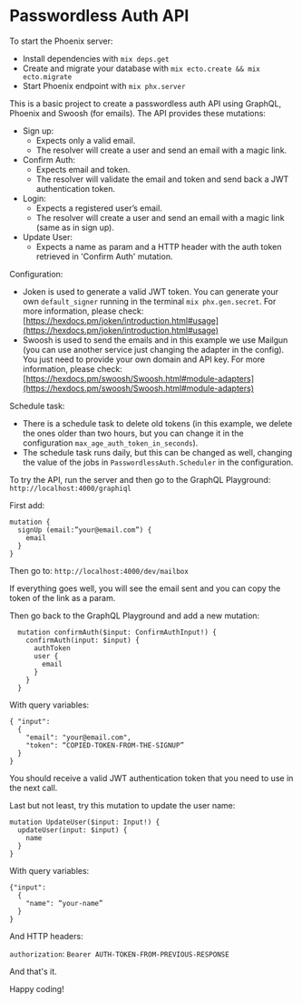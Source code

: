 # Passwordless Auth API

To start the Phoenix server:

  * Install dependencies with `mix deps.get`
  * Create and migrate your database with `mix ecto.create && mix ecto.migrate`
  * Start Phoenix endpoint with `mix phx.server`

This is a basic project to create a passwordless auth API using GraphQL, Phoenix and Swoosh (for emails). The API provides these mutations:

* Sign up:
    * Expects only a valid email.
    * The resolver will create a user and send an email with a magic link.
* Confirm Auth:
    * Expects email and token.
    * The resolver will validate the email and token and send back a JWT authentication token.
* Login:
    * Expects a registered user’s email.
    * The resolver will create a user and send an email with a magic link (same as in sign up).
* Update User:
    * Expects a name as param and a HTTP header with the auth token retrieved in 'Confirm Auth' mutation.

Configuration:
* Joken is used to generate a valid JWT token. You can generate your own `default_signer` running in the terminal `mix phx.gen.secret`. For more information, please check: [https://hexdocs.pm/joken/introduction.html#usage](https://hexdocs.pm/joken/introduction.html#usage)
* Swoosh is used to send the emails and in this example we use Mailgun (you can use another service just changing the adapter in the config). You just need to provide your own domain and API key. For more information, please check: [https://hexdocs.pm/swoosh/Swoosh.html#module-adapters](https://hexdocs.pm/swoosh/Swoosh.html#module-adapters)

Schedule task:
* There is a schedule task to delete old tokens (in this example, we delete the ones older than two hours, but you can change it in the configuration `max_age_auth_token_in_seconds`).
* The schedule task runs daily, but this can be changed as well, changing the value of the jobs in `PasswordlessAuth.Scheduler` in the configuration.

To try the API, run the server and then go to the GraphQL Playground: `http://localhost:4000/graphiql`

First add:

```
mutation {
  signUp (email:”your@email.com”) {
    email
  }
}
```

Then go to: `http://localhost:4000/dev/mailbox`

If everything goes well, you will see the email sent and you can copy the token of the link as a param.

Then go back to the GraphQL Playground and add a new mutation:

```
  mutation confirmAuth($input: ConfirmAuthInput!) {
    confirmAuth(input: $input) {
      authToken
      user {
        email
      }
    }
  }
```

With query variables:

```
{ "input":
  {
    "email": "your@email.com",
    "token": “COPIED-TOKEN-FROM-THE-SIGNUP”
  }
}
```

You should receive a valid JWT authentication token that you need to use in the next call.

Last but not least, try this mutation to update the user name:

```
mutation UpdateUser($input: Input!) {
  updateUser(input: $input) {
    name
  }
}
```

With query variables:

```
{"input":
  {
    "name": “your-name”
  }
}
```

And HTTP headers:

`authorization`: `Bearer AUTH-TOKEN-FROM-PREVIOUS-RESPONSE`

And that's it.

Happy coding!